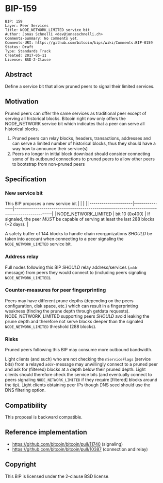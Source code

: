 # BIP-159

    BIP: 159
    Layer: Peer Services
    Title: NODE_NETWORK_LIMITED service bit
    Author: Jonas Schnelli <dev@jonasschnelli.ch>
    Comments-Summary: No comments yet.
    Comments-URI: https://github.com/bitcoin/bips/wiki/Comments:BIP-0159
    Status: Draft
    Type: Standards Track
    Created: 2017-05-11
    License: BSD-2-Clause

## Abstract

Define a service bit that allow pruned peers to signal their limited services.

## Motivation

Pruned peers can offer the same services as traditional peer except of serving all historical blocks.
Bitcoin right now only offers the NODE_NETWORK service bit which indicates that a peer can serve all historical blocks.

1. Pruned peers can relay blocks, headers, transactions, addresses and can serve a limited number of historical blocks, thus they should have a way how to announce their service(s)
2. Peers no longer in initial block download should consider connecting some of its outbound connections to pruned peers to allow other peers to bootstrap from non-pruned peers

## Specification

### New service bit

This BIP proposes a new service bit
|                      |                |                                                                                                 |
|----------------------|----------------|-------------------------------------------------------------------------------------------------|
| NODE_NETWORK_LIMITED | bit 10 (0x400) | If signaled, the peer <I>MUST</I> be capable of serving at least the last 288 blocks (~2 days). |

A safety buffer of 144 blocks to handle chain reorganizations <I>SHOULD</I> be taken into account when connecting to a peer signaling the <code>NODE_NETWORK_LIMITED</code> service bit.

### Address relay

Full nodes following this BIP <I>SHOULD</I> relay address/services (<code>addr</code> message) from peers they would connect to (including peers signaling <code>NODE_NETWORK_LIMITED</code>).

### Counter-measures for peer fingerprinting

Peers may have different prune depths (depending on the peers configuration, disk space, etc.) which can result in a fingerprinting weakness (finding the prune depth through getdata requests).
NODE_NETWORK_LIMITED supporting peers <I>SHOULD</I> avoid leaking the prune depth and therefore not serve blocks deeper than the signaled <code>NODE_NETWORK_LIMITED</code> threshold (288 blocks).

### Risks

Pruned peers following this BIP may consume more outbound bandwidth.

Light clients (and such) who are not checking the <code>nServiceFlags</code> (service bits) from a relayed <code>addr</code>-message may unwillingly connect to a pruned peer and ask for (filtered) blocks at a depth below their pruned depth.
Light clients should therefore check the service bits (and eventually connect to peers signaling <code>NODE_NETWORK_LIMITED</code> if they require [filtered] blocks around the tip).
Light clients obtaining peer IPs though DNS seed should use the DNS filtering option.

## Compatibility

This proposal is backward compatible.

## Reference implementation

* https://github.com/bitcoin/bitcoin/pull/11740 (signaling)
* https://github.com/bitcoin/bitcoin/pull/10387 (connection and relay)

## Copyright

This BIP is licensed under the 2-clause BSD license.
